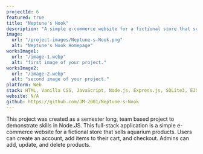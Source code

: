 ```yaml
---
projectId: 6
featured: true
title: "Neptune's Nook"
description: "A simple e-commerce website for a fictional store that sells aquarium products. Users can create an account, add items to their cart, and checkout. Admins can add, update, and delete products."
image:
  url: "/project-images/Neptune-s-Nook.png"
  alt: "Neptune's Nook Homepage"
worksImage1:
  url: "/image-1.webp"
  alt: "first image of your project."
worksImage2:
  url: "/image-2.webp"
  alt: "second image of your project."
platform: Web
stack: HTML, Vanilla CSS, JavaScript, Node.js, Express.js, SQLite3, EJS
website: N/A
github: https://github.com/JM-2001/Neptune-s-Nook
---
```


This project was created as a semester long, team based project to demonstrate skills in Node.JS. This full-stack application is a simple e-commerce website for a fictional store that sells aquarium products. Users can create an account, add items to their cart, and checkout. Admins can add, update, and delete products.
